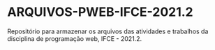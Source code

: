# ARQUIVOS-PWEB-IFCE-2021.2
Repositório para armazenar os arquivos das atividades e trabalhos da disciplina de programação web, IFCE - 2021.2.
